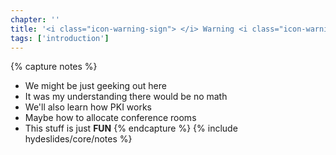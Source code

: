 ```yaml
---
chapter: ''
title: '<i class="icon-warning-sign"> </i> Warning <i class="icon-warning-sign"> </i>'
tags: ['introduction']
---
```


{% capture notes %}
* We might be just geeking out here
* It was my understanding there would be no math
* We'll also learn how PKI works
* Maybe how to allocate conference rooms
* This stuff is just **FUN**
{% endcapture %}
{% include hydeslides/core/notes %}
